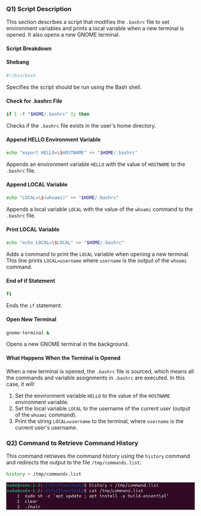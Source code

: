### Q1) Script Description

This section describes a script that modifies the `.bashrc` file to set environment variables and prints a local variable when a new terminal is opened. It also opens a new GNOME terminal.

#### Script Breakdown

#### Shebang
```bash
#!/bin/bash
```
Specifies the script should be run using the Bash shell.

#### Check for .bashrc File
```bash
if [ -f "$HOME/.bashrc" ]; then
```
Checks if the `.bashrc` file exists in the user's home directory.

#### Append HELLO Environment Variable
```bash
echo "export HELLO=\$HOSTNAME" >> "$HOME/.bashrc"
```
Appends an environment variable `HELLO` with the value of `HOSTNAME` to the `.bashrc` file.

#### Append LOCAL Variable
```bash
echo "LOCAL=\$(whoami)" >> "$HOME/.bashrc"
```
Appends a local variable `LOCAL` with the value of the `whoami` command to the `.bashrc` file.

#### Print LOCAL Variable
```bash
echo "echo LOCAL=\$LOCAL" >> "$HOME/.bashrc"
```
Adds a command to print the `LOCAL` variable when opening a new terminal. This line prints `LOCAL=username` where `username` is the output of the `whoami` command.

#### End of if Statement
```bash
fi
```
Ends the `if` statement.

#### Open New Terminal
```bash
gnome-terminal &
```
Opens a new GNOME terminal in the background.

#### What Happens When the Terminal is Opened

When a new terminal is opened, the `.bashrc` file is sourced, which means all the commands and variable assignments in `.bashrc` are executed. In this case, it will:

1. Set the environment variable `HELLO` to the value of the `HOSTNAME` environment variable.
2. Set the local variable `LOCAL` to the username of the current user (output of the `whoami` command).
3. Print the string `LOCAL=username` to the terminal, where `username` is the current user's username.

### Q2) Command to Retrieve Command History

This command retrieves the command history using the `history` command and redirects the output to the file `/tmp/commands.list`:

```bash
history > /tmp/commands.list
```

![Example Image](02.png)

